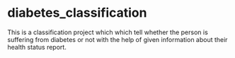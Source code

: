 # diabetes_classification
This is a classification project which which tell whether the person is suffering from diabetes or not with the help of given information about their health status report. 
